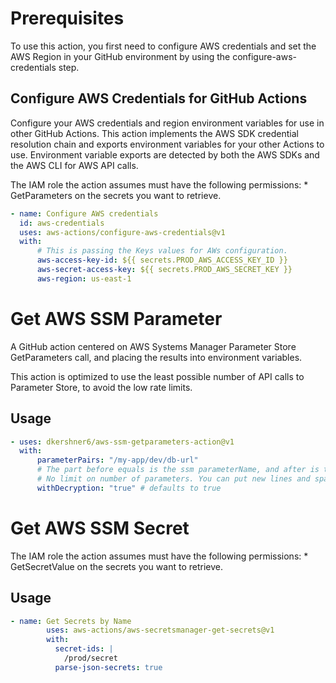 # Prerequisites

To use this action, you first need to configure AWS credentials and set the AWS Region in your GitHub environment by using the configure-aws-credentials step. 

## Configure AWS Credentials for GitHub Actions
Configure your AWS credentials and region environment variables for use in other GitHub Actions. This action implements the AWS SDK credential resolution chain and exports environment variables for your other Actions to use. Environment variable exports are detected by both the AWS SDKs and the AWS CLI for AWS API calls.

The IAM role the action assumes must have the following permissions:
    * GetParameters on the secrets you want to retrieve.

```yaml
- name: Configure AWS credentials
  id: aws-credentials
  uses: aws-actions/configure-aws-credentials@v1
  with:
      # This is passing the Keys values for AWs configuration.
      aws-access-key-id: ${{ secrets.PROD_AWS_ACCESS_KEY_ID }}
      aws-secret-access-key: ${{ secrets.PROD_AWS_SECRET_KEY }}
      aws-region: us-east-1
```

# Get AWS SSM Parameter

A GitHub action centered on AWS Systems Manager Parameter Store GetParameters call, and placing the results into environment variables.

This action is optimized to use the least possible number of API calls to Parameter Store, to avoid the low rate limits.

## Usage

```yaml
- uses: dkershner6/aws-ssm-getparameters-action@v1
  with:
      parameterPairs: "/my-app/dev/db-url"
      # The part before equals is the ssm parameterName, and after is the ENV Variable name for the workflow.
      # No limit on number of parameters. You can put new lines and spaces in as desired, they get trimmed out.
      withDecryption: "true" # defaults to true
```

# Get AWS SSM Secret

The IAM role the action assumes must have the following permissions:
    * GetSecretValue on the secrets you want to retrieve.

## Usage

```yaml
- name: Get Secrets by Name
        uses: aws-actions/aws-secretsmanager-get-secrets@v1
        with:
          secret-ids: |
            /prod/secret
          parse-json-secrets: true
```
